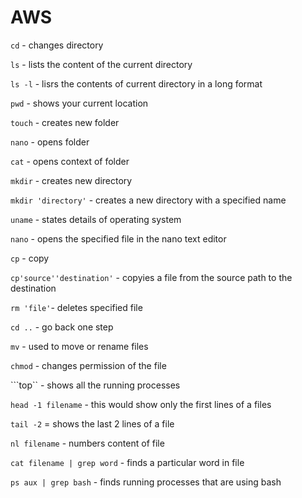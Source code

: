 # AWS
```cd``` - changes directory

```ls``` - lists the content of the current directory

```ls -l``` - lisrs the contents of current directory in a long format

```pwd``` - shows your current location

```touch``` - creates new folder

```nano``` - opens folder

```cat``` - opens context of folder

```mkdir``` - creates new directory

```mkdir 'directory'``` - creates a new directory with a specified name

```uname``` - states details of operating system

```nano``` - opens the specified file in the nano text editor

```cp``` - copy

```cp'source''destination'``` - copyies a file from the source path to the destination

```rm 'file'```- deletes specified file

```cd ..``` - go back one step

```mv``` - used to move or rename files

```chmod``` - changes permission of the file

```top`` - shows all the running processes

```head -1 filename``` - this would show only the first lines of a files

```tail -2``` = shows the last 2 lines of a file

```nl filename``` - numbers content of file

```cat filename | grep word``` - finds a particular word in file

```ps aux | grep bash``` - finds running processes that are using bash

